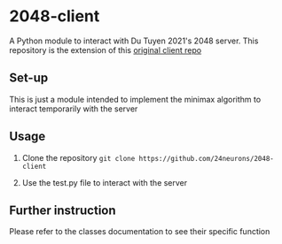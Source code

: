 # 2048-client

A Python module to interact with Du Tuyen 2021's 2048 server. 
This repository is the extension of this [original client repo](https://github.com/minhnhatnoe/2048-client)

## Set-up

This is just a module intended to implement the minimax algorithm to interact temporarily with the server

## Usage 

1. Clone the repository 
` git clone https://github.com/24neurons/2048-client `

2. Use the test.py file to interact with the server

## Further instruction

Please refer to the classes documentation to see their specific function
